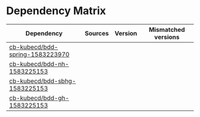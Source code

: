 # Dependency Matrix

Dependency | Sources | Version | Mismatched versions
---------- | ------- | ------- | -------------------
[cb-kubecd/bdd-spring-1583223970](https://github.com/cb-kubecd/bdd-spring-1583223970.git) |  | []() | 
[cb-kubecd/bdd-nh-1583225153](https://github.com/cb-kubecd/bdd-nh-1583225153.git) |  | []() | 
[cb-kubecd/bdd-sbhg-1583225153](https://github.com/cb-kubecd/bdd-sbhg-1583225153.git) |  | []() | 
[cb-kubecd/bdd-gh-1583225153](https://github.com/cb-kubecd/bdd-gh-1583225153.git) |  | []() | 
